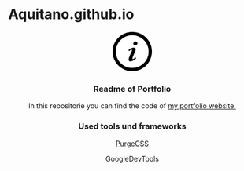 # Aquitano.github.io

<p align="center">
  <img src="images/iconmonstr-info-8-240.png" alt="Logo: Information" width="80" height="80">

  <h3 align="center">Readme of Portfolio</h3>

  <p align="center">
    In this repositorie you can find the code of <a href=https://aquitano.github.io/>my portfolio website.</a>
  </p>
</p>

<p>
  <h3 align="center">
    Used tools und frameworks
    </h3>
    
  <p align="center">
  <a href="https://purgecss.com"> PurgeCSS </a>
  </p>
 <p align="center">
  GoogleDevTools
  </p>
</p>
